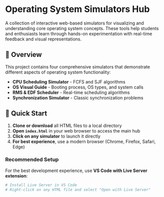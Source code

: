 # Operating System Simulators Hub

A collection of interactive web-based simulators for visualizing and understanding core operating system concepts. These tools help students and enthusiasts learn through hands-on experimentation with real-time feedback and visual representations.

## 🌟 Overview

This project contains four comprehensive simulators that demonstrate different aspects of operating system functionality:

- **CPU Scheduling Simulator** - FCFS and SJF algorithms
- **OS Visual Guide** - Booting process, OS types, and system calls
- **RMS & EDF Scheduler** - Real-time scheduling algorithms
- **Synchronization Simulator** - Classic synchronization problems

## 🚀 Quick Start

1. **Clone or download** all HTML files to a local directory
2. **Open `index.html`** in your web browser to access the main hub
3. **Click on any simulator** to launch it directly
4. **For best experience**, use a modern browser (Chrome, Firefox, Safari, Edge)

### Recommended Setup
For the best development experience, use **VS Code with Live Server extension**:
```bash
# Install Live Server in VS Code
# Right-click on any HTML file and select "Open with Live Server"